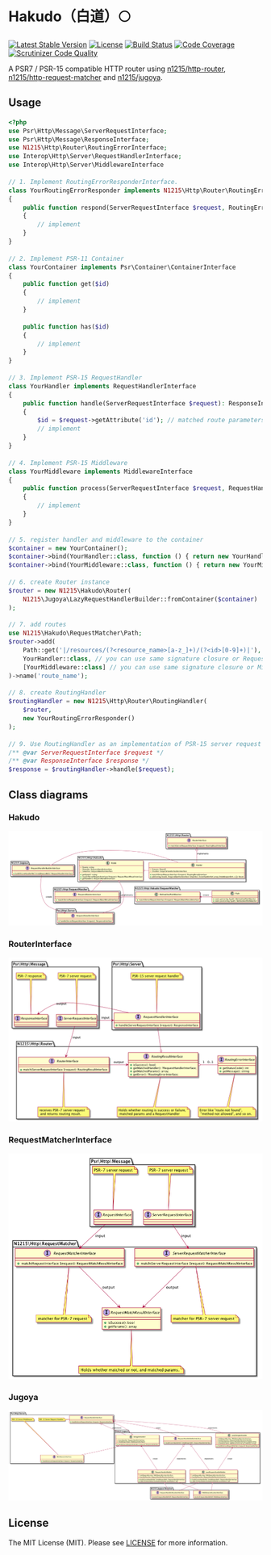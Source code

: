 # Hakudo（白道）🌕

[![Latest Stable Version](https://poser.pugx.org/n1215/hakudo/v/stable)](https://packagist.org/packages/n1215/hakudo)
[![License](https://poser.pugx.org/n1215/hakudo/license)](https://packagist.org/packages/n1215/hakudo)
[![Build Status](https://scrutinizer-ci.com/g/n1215/hakudo/badges/build.png?b=master)](https://scrutinizer-ci.com/g/n1215/hakudo/build-status/master)
[![Code Coverage](https://scrutinizer-ci.com/g/n1215/hakudo/badges/coverage.png?b=master)](https://scrutinizer-ci.com/g/n1215/hakudo/?branch=master)
[![Scrutinizer Code Quality](https://scrutinizer-ci.com/g/n1215/hakudo/badges/quality-score.png?b=master)](https://scrutinizer-ci.com/g/n1215/hakudo/?branch=master)

A PSR7 / PSR-15 compatible HTTP router using [n1215/http-router](https://github.com/n1215/http-router), [n1215/http-request-matcher](https://github.com/n1215/http-request-matcher) and [n1215/jugoya]( [n1215/http-request-matcher](https://github.com/n1215/jugoya)).

## Usage

```php
<?php
use Psr\Http\Message\ServerRequestInterface;
use Psr\Http\Message\ResponseInterface;
use N1215\Http\Router\RoutingErrorInterface;
use Interop\Http\Server\RequestHandlerInterface;
use Interop\Http\Server\MiddlewareInterface

// 1. Implement RoutingErrorResponderInterface.
class YourRoutingErrorResponder implements N1215\Http\Router\RoutingErrorResponderInterface
{
    public function respond(ServerRequestInterface $request, RoutingErrorInterface $error): ResponseInterface
    {
        // implement
    }
}

// 2. Implement PSR-11 Container
class YourContainer implements Psr\Container\ContainerInterface
{
    public function get($id)
    {
        // implement
    }

    public function has($id) 
    {
        // implement
    }
}

// 3. Implement PSR-15 RequestHandler
class YourHandler implements RequestHandlerInterface
{
    public function handle(ServerRequestInterface $request): ResponseInterface 
    {
        $id = $request->getAttribute('id'); // matched route parameters becomes attributes.
        // implement
    }
}

// 4. Implement PSR-15 Middleware
class YourMiddleware implements MiddlewareInterface
{
    public function process(ServerRequestInterface $request, RequestHandlerInterface $handler): ResponseInterface
    {
        // implement
    }
}

// 5. register handler and middleware to the container
$container = new YourContainer();
$container->bind(YourHandler::class, function () { return new YourHandler(); });
$container->bind(YourMiddleware::class, function () { return new YourMiddleware(); });

// 6. create Router instance
$router = new N1215\Hakudo\Router(
    N1215\Jugoya\LazyRequestHandlerBuilder::fromContainer($container)
);

// 7. add routes
use N1215\Hakudo\RequestMatcher\Path;
$router->add(
    Path::get('|/resources/(?<resource_name>[a-z_]+)/(?<id>[0-9]+)|'), // you can use any other RequestMatcher instance.
    YourHandler::class, // you can use same signature closure or RequestHandler instance instead of RequestHandler's container entry name.
    [YourMiddleware::class] // you can use same signature closure or Middleware instance instead of Middleware's container entry name.
)->name('route_name');

// 8. create RoutingHandler
$routingHandler = new N1215\Http\Router\RoutingHandler(
    $router,
    new YourRoutingErrorResponder()
);

// 9. Use RoutingHandler as an implementation of PSR-15 server request handler.
/** @var ServerRequestInterface $request */
/** @var ResponseInterface $response */
$response = $routingHandler->handle($request);

```

## Class diagrams

### Hakudo
![hakudo](doc/hakudo.png)

### RouterInterface
![n1215/http-router](https://github.com/n1215/http-router/blob/master/doc/router.png)

### RequestMatcherInterface
![n1215/http-request-matcher](https://github.com/n1215/http-request-matcher/blob/master/doc/request-matcher.png)

### Jugoya
![n1215/jugoya](https://github.com/n1215/jugoya/blob/master/doc/jugoya.png)

## License
The MIT License (MIT). Please see [LICENSE](LICENSE) for more information.
